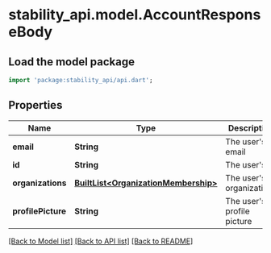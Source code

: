 # stability_api.model.AccountResponseBody

## Load the model package
```dart
import 'package:stability_api/api.dart';
```

## Properties
Name | Type | Description | Notes
------------ | ------------- | ------------- | -------------
**email** | **String** | The user's email | 
**id** | **String** | The user's ID | 
**organizations** | [**BuiltList&lt;OrganizationMembership&gt;**](OrganizationMembership.md) | The user's organizations | 
**profilePicture** | **String** | The user's profile picture | [optional] 

[[Back to Model list]](../README.md#documentation-for-models) [[Back to API list]](../README.md#documentation-for-api-endpoints) [[Back to README]](../README.md)


